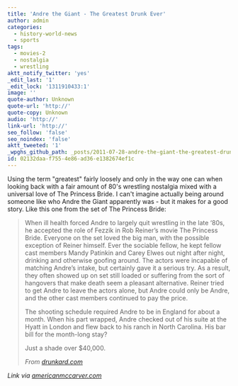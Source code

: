 ```yaml
---
title: 'Andre the Giant - The Greatest Drunk Ever'
author: admin
categories:
  - history-world-news
  - sports
tags:
  - movies-2
  - nostalgia
  - wrestling
aktt_notify_twitter: 'yes'
_edit_last: '1'
_edit_lock: '1311910433:1'
image: ''
quote-author: Unknown
quote-url: 'http://'
quote-copy: Unknown
audio: 'http://'
link-url: 'http://'
seo_follow: 'false'
seo_noindex: 'false'
aktt_tweeted: '1'
_wpghs_github_path: _posts/2011-07-28-andre-the-giant-the-greatest-drunk-ever.md
id: 02132daa-f755-4e86-ad36-e1382674ef1c
---
```

<p>Using the term "greatest" fairly loosely and only in the way one can when looking back with a fair amount of 80's wrestling nostalgia mixed with a universal love of The Princess Bride. I can't imagine actually being around someone like who Andre the Giant apparently was - but it makes for a good story. Like this one from the set of The Princess Bride:</p>
<blockquote><p>When ill health forced Andre to largely quit wrestling in the late ‘80s, he accepted the role of Fezzik in Rob Reiner’s movie The Princess Bride. Everyone on the set loved the big man, with the possible exception of Reiner himself. Ever the sociable fellow, he kept fellow cast members Mandy Patinkin and Carey Elwes out night after night, drinking and otherwise goofing around. The actors were incapable of matching Andre’s intake, but certainly gave it a serious try. As a result, they often showed up on set still loaded or suffering from the sort of hangovers that make death seem a pleasant alternative. Reiner tried to get Andre to leave the actors alone, but Andre could only be Andre, and the other cast members continued to pay the price.</p>
<p>The shooting schedule required Andre to be in England for about a month. When his part wrapped, Andre checked out of his suite at the Hyatt in London and flew back to his ranch in North Carolina. His bar bill for the month-long stay?</p>
<p>Just a shade over $40,000.</p>
<p><cite>From <a href="http://www.drunkard.com/issues/10_06/10_06_andre_giant.html">drunkard.com</a></cite></p></blockquote>
<p><em>Link via <a href="http://americanmccarver.com/post/8190425032">americanmccarver.com</a></em></p>
